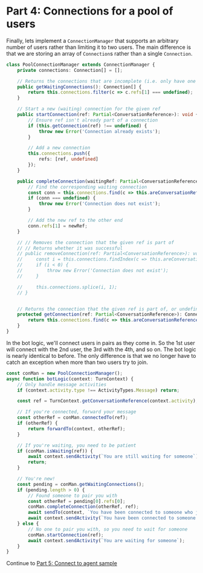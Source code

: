 # Part 4: Connections for a pool of users

Finally, lets implement a `ConnectionManager` that supports an arbitrary number of users rather than limiting it to two users. The main difference is that we are storing an array of `Connection`s rather than a single `Connection`.

```ts
class PoolConnectionManager extends ConnectionManager {
    private connections: Connection[] = [];

    // Returns the connections that are incomplete (i.e. only have one user, no user on the other end)
    public getWaitingConnections(): Connection[] {
        return this.connections.filter(c => c.refs[1] === undefined);
    }

    // Start a new (waiting) connection for the given ref
    public startConnection(ref: Partial<ConversationReference>): void {
        // Ensure ref isn't already part of a connection
        if (this.getConnection(ref) !== undefined) {
            throw new Error('Connection already exists');
        }

        // Add a new connection
        this.connections.push({
            refs: [ref, undefined]
        });
    }

    public completeConnection(waitingRef: Partial<ConversationReference>, newRef: Partial<ConversationReference>): void {
        // Find the corresponding waiting connection
        const conn = this.connections.find(c => this.areConversationReferencesEqual(waitingRef, c.refs[0]) && c.refs[1] === undefined);
        if (conn === undefined) {
            throw new Error('Connection does not exist');
        }

        // Add the new ref to the other end
        conn.refs[1] = newRef;
    }

    // // Removes the connection that the given ref is part of
    // // Returns whether it was successful
    // public removeConnection(ref: Partial<ConversationReference>): void {
    //     const i = this.connections.findIndex(c => this.areConversationReferencesEqual(ref, c.refs[0]) || this.areConversationReferencesEqual(ref, c.refs[1]));
    //     if (i < 0) {
    //         throw new Error('Connection does not exist');
    //     }

    //     this.connections.splice(i, 1);
    // }


    // Returns the connection that the given ref is part of, or undefined if it isn't part of any connections
    protected getConnection(ref: Partial<ConversationReference>): Connection | undefined {
        return this.connections.find(c => this.areConversationReferencesEqual(ref, c.refs[0]) || this.areConversationReferencesEqual(ref, c.refs[1]));
    }
}
```

In the bot logic, we'll connect users in pairs as they come in. So the 1st user will connect with the 2nd user, the 3rd with the 4th, and so on. The bot logic is nearly identical to before. The only difference is that we no longer have to catch an exception when more than two users try to join.

```ts
const conMan = new PoolConnectionManager();
async function botLogic(context: TurnContext) {
    // Only handle message activities
    if (context.activity.type !== ActivityTypes.Message) return;

    const ref = TurnContext.getConversationReference(context.activity);

    // If you're connected, forward your message
    const otherRef = conMan.connectedTo(ref);
    if (otherRef) {
        return forwardTo(context, otherRef);
    }

    // If you're waiting, you need to be patient
    if (conMan.isWaiting(ref)) {
        await context.sendActivity(`You are still waiting for someone`);
        return;
    }

    // You're new!
    const pending = conMan.getWaitingConnections();
    if (pending.length > 0) {
        // Found someone to pair you with
        const otherRef = pending[0].refs[0];
        conMan.completeConnection(otherRef, ref);
        await sendTo(context, `You have been connected to someone who just joined`, otherRef);
        await context.sendActivity(`You have been connected to someone who was waiting`);
    } else {
        // No one to pair you with, so you need to wait for someone
        conMan.startConnection(ref);
        await context.sendActivity(`You are waiting for someone`);
    }
}
```

Continue to [Part 5: Connect to agent sample](../5-simple-agent-sample/)